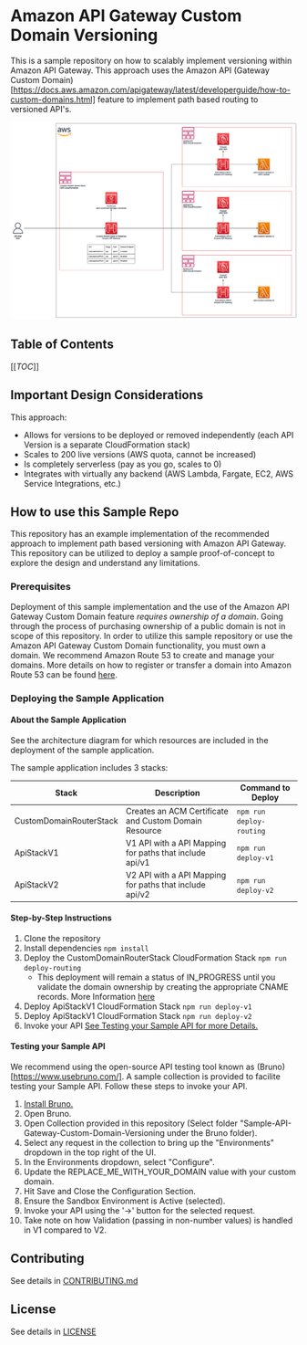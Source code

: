 # Amazon API Gateway Custom Domain Versioning

This is a sample repository on how to scalably implement versioning within Amazon API Gateway. This approach uses the Amazon API (Gateway Custom Domain)[https://docs.aws.amazon.com/apigateway/latest/developerguide/how-to-custom-domains.html] feature to implement path based routing to versioned API's.

![Architecture Diagram](./images/api-gateway-custom-domain-versioning.png)

## Table of Contents

[[_TOC_]]

## Important Design Considerations

This approach:

- Allows for versions to be deployed or removed independently (each API Version is a separate CloudFormation stack)
- Scales to 200 live versions (AWS quota, cannot be increased)
- Is completely serverless (pay as you go, scales to 0)
- Integrates with virtually any backend (AWS Lambda, Fargate, EC2, AWS Service Integrations, etc.)

## How to use this Sample Repo

This repository has an example implementation of the recommended approach to implement path based versioning with Amazon API Gateway. This repository can be utilized to deploy a sample proof-of-concept to explore the design and understand any limitations.

### Prerequisites

Deployment of this sample implementation and the use of the Amazon API Gateway Custom Domain feature _requires ownership of a domain_. Going through the process of purchasing ownership of a public domain is not in scope of this repository. In order to utilize this sample repository or use the Amazon API Gateway Custom Domain functionality, you must own a domain. We recommend Amazon Route 53 to create and manage your domains. More details on how to register or transfer a domain into Amazon Route 53 can be found [here](https://docs.aws.amazon.com/Route53/latest/DeveloperGuide/domain-register-update.html).

### Deploying the Sample Application

#### About the Sample Application

See the architecture diagram for which resources are included in the deployment of the sample application.

The sample application includes 3 stacks:

| Stack                   | Description                                             | Command to Deploy        |
| ----------------------- | ------------------------------------------------------- | ------------------------ |
| CustomDomainRouterStack | Creates an ACM Certificate and Custom Domain Resource   | `npm run deploy-routing` |
| ApiStackV1              | V1 API with a API Mapping for paths that include api/v1 | `npm run deploy-v1`      |
| ApiStackV2              | V2 API with a API Mapping for paths that include api/v2 | `npm run deploy-v2`      |

#### Step-by-Step Instructions

1. Clone the repository
2. Install dependencies `npm install`
3. Deploy the CustomDomainRouterStack CloudFormation Stack `npm run deploy-routing`
   - This deployment will remain a status of IN_PROGRESS until you validate the domain ownership by creating the appropriate CNAME records. More Information [here](https://docs.aws.amazon.com/acm/latest/userguide/dns-validation.html)
4. Deploy ApiStackV1 CloudFormation Stack `npm run deploy-v1`
5. Deploy ApiStackV1 CloudFormation Stack `npm run deploy-v2`
6. Invoke your API [See Testing your Sample API for more Details.](#Testing-your-Sample-API)

#### Testing your Sample API

We recommend using the open-source API testing tool known as (Bruno)[https://www.usebruno.com/]. A sample collection is provided to facilite testing your Sample API. Follow these steps to invoke your API.

1. [Install Bruno.](https://www.usebruno.com/downloads)
2. Open Bruno.
3. Open Collection provided in this repository (Select folder "Sample-API-Gateway-Custom-Domain-Versioning under the Bruno folder).
4. Select any request in the collection to bring up the "Environments" dropdown in the top right of the UI.
5. In the Environments dropdown, select "Configure".
6. Update the REPLACE_ME_WITH_YOUR_DOMAIN value with your custom domain.
7. Hit Save and Close the Configuration Section.
8. Ensure the Sandbox Environment is Active (selected).
9. Invoke your API using the '->' button for the selected request.
10. Take note on how Validation (passing in non-number values) is handled in V1 compared to V2.

## Contributing

See details in [CONTRIBUTING.md](./CONTRIBUTING.md)

## License

See details in [LICENSE](./LICENSE)